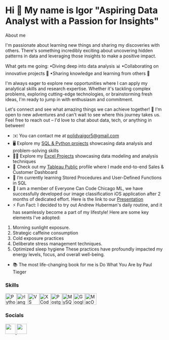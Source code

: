 Hi 👋 My name is Igor "Aspiring Data Analyst with a Passion for Insights"
=====================
About me

I'm passionate about learning new things and sharing my discoveries with others. There's something incredibly exciting about uncovering hidden patterns in data and leveraging those insights to make a positive impact. 

What gets me going:
•Diving deep into data analysis 📊
•Collaborating on innovative projects 🤝
•Sharing knowledge and learning from others 🧠

I'm always eager to explore new opportunities where I can apply my analytical skills and research expertise. Whether it's tackling complex problems, exploring cutting-edge technologies, or brainstorming fresh ideas, I'm ready to jump in with enthusiasm and commitment.

Let's connect and see what amazing things we can achieve together! 🚀 I'm open to new adventures and can't wait to see where this journey takes us. Feel free to reach out – I'd love to chat about data, tech, or anything in between!


* ✉️  You can contact me at [polidvaigor5@gmail.com](mailto:polidvaigor5@gmail.com)
* 🖥️  Explore my [SQL & Python projects](http://github.com/IgorPo1?tab=repositories) showcasing data analysis and problem-solving skills
* 👨‍💻  Explore my [Excel Projects](https://github.com/IgorPo1/Projects/tree/main/MS-Excel-main) showcasing data modeling and analysis techniques
* 🚀  Check out my [Tableau Public](https://public.tableau.com/app/profile/igor.polidva/vizzes) profile where I made end-to-end Sales & Customer Dashboard 
* 🌱  I’m currently learning Stored Procedures and User-Defined Functions in SQL
* 🧠  I am a member of Everyone Can Code Chicago ML, we have successfully developed our image classification iOS application after 2 months of dedicated effort. Here is the link to our [Presentation](https://drive.google.com/file/d/1vxh9y_CeYTO7iUCHVb-k8ygdUib_CAse/view?usp=sharing)
* ⚡  Fun Fact: I decided to try out Andrew Huberman's daily routine, and it has seamlessly become a part of my lifestyle! Here are some key elements I've adopted:
1. Morning sunlight exposure.
2. Strategic caffeine consumption
3. Cold exposure practices
4. Deliberate stress management techniques.
5. Optimized sleep hygiene
These practices have profoundly impacted my energy levels, focus, and overall well-being. 
* 📚  The most life-changing book for me is Do What You Are by Paul Tieger

### Skills

<p align="left">
<a href="https://www.python.org/" target="_blank" rel="noreferrer"><img src="https://raw.githubusercontent.com/danielcranney/readme-generator/main/public/icons/skills/python-colored.svg" width="36" height="36" alt="Python" /></a><a href="https://www.r-project.org/" target="_blank" rel="noreferrer"><img src="https://raw.githubusercontent.com/danielcranney/readme-generator/main/public/icons/skills/rlang-colored.svg" width="36" height="36" alt="rlang" /></a><a href="https://code.visualstudio.com/" target="_blank" rel="noreferrer"><img src="https://raw.githubusercontent.com/danielcranney/readme-generator/main/public/icons/skills/visualstudiocode.svg" width="36" height="36" alt="VS Code" /></a><a href="https://www.xcode.com" target="_blank" rel="noreferrer"><img src="https://raw.githubusercontent.com/danielcranney/readme-generator/main/public/icons/skills/xcode.svg" width="36" height="36" alt="XCode" /></a><a href="https://www.postgresql.org/" target="_blank" rel="noreferrer"><img src="https://raw.githubusercontent.com/danielcranney/readme-generator/main/public/icons/skills/postgresql-colored.svg" width="36" height="36" alt="PostgreSQL" /></a><a href="https://www.mysql.com/" target="_blank" rel="noreferrer"><img src="https://raw.githubusercontent.com/danielcranney/readme-generator/main/public/icons/skills/mysql-colored.svg" width="36" height="36" alt="MySQL" /></a><a href="https://cloud.google.com/" target="_blank" rel="noreferrer"><img src="https://raw.githubusercontent.com/danielcranney/readme-generator/main/public/icons/skills/googlecloud-colored.svg" width="36" height="36" alt="Google Cloud" /></a><a href="https://apple.com" target="_blank" rel="noreferrer"><img src="https://raw.githubusercontent.com/danielcranney/readme-generator/main/public/icons/skills/macos-colored.svg" width="36" height="36" alt="MacOS" /></a>
</p>

### Socials

<p align="left"> <a href="https://www.github.com/IgorPo1" target="_blank" rel="noreferrer"> <picture> <source media="(prefers-color-scheme: dark)" srcset="https://raw.githubusercontent.com/danielcranney/readme-generator/main/public/icons/socials/github-dark.svg" /> <source media="(prefers-color-scheme: light)" srcset="https://raw.githubusercontent.com/danielcranney/readme-generator/main/public/icons/socials/github.svg" /> <img src="https://raw.githubusercontent.com/danielcranney/readme-generator/main/public/icons/socials/github.svg" width="32" height="32" /> </picture> </a> <a href="https://www.linkedin.com/in/igor-polidva/" target="_blank" rel="noreferrer"> <picture> <source media="(prefers-color-scheme: dark)" srcset="https://raw.githubusercontent.com/danielcranney/readme-generator/main/public/icons/socials/linkedin-dark.svg" /> <source media="(prefers-color-scheme: light)" srcset="https://raw.githubusercontent.com/danielcranney/readme-generator/main/public/icons/socials/linkedin.svg" /> <img src="https://raw.githubusercontent.com/danielcranney/readme-generator/main/public/icons/socials/linkedin.svg" width="32" height="32" /> </picture> </a></p>
